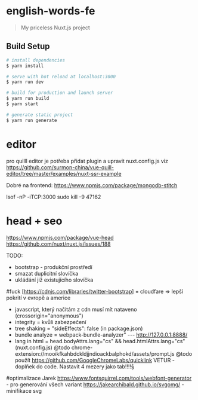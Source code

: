 # english-words-fe

> My priceless Nuxt.js project

## Build Setup

``` bash
# install dependencies
$ yarn install

# serve with hot reload at localhost:3000
$ yarn run dev

# build for production and launch server
$ yarn run build
$ yarn start

# generate static project
$ yarn run generate
```

# editor
pro quilll editor je potřeba přidat plugin a upravit nuxt.config.js viz https://github.com/surmon-china/vue-quill-editor/tree/master/examples/nuxt-ssr-example

Dobré na frontend:
https://www.npmjs.com/package/mongodb-stitch


lsof -nP -iTCP:3000
sudo kill -9 47162

# head + seo
https://www.npmjs.com/package/vue-head
https://github.com/nuxt/nuxt.js/issues/188

TODO:
- bootstrap - produkční prostředí
- smazat duplicitní slovíčka
- ukládání již existujícího slovíčka

#fuck
[https://cdnjs.com/libraries/twitter-bootstrap]
= cloudfare => lepší pokrití v evropě a americe
 - javascript, který načítám z cdn musí mít nataveno (crossorigin="anonymous")
 - integrity = kvůli zabezpečení
 - tree shaking = "sideEffects": false (in package.json)
 - bundle analyze = webpack-bundle-analyzer" ---  http://127.0.0.1:8888/
 - lang in html = head.bodyAttrs.lang="cs" && head.htmlAttrs.lang="cs" (nuxt.config.js)
 @todo chrome-extension://mooikfkahbdckldjjndioackbalphokd/assets/prompt.js
 @todo použít https://github.com/GoogleChromeLabs/quicklink
 VETUR - doplňek do code. Nastavit 4 mezery jako tab!!!!§

 #optimalizace Jarek
 https://www.fontsquirrel.com/tools/webfont-generator - pro generování všech variant
 https://jakearchibald.github.io/svgomg/ - minifikace svg